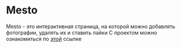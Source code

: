 # Mesto

Mesto - это интерактивная страница, на которой можно добавлять фотографии, удалять их и ставить лайки
С проектом можно ознакомиться по [этой](https://georgymedvedsky.github.io/mesto-project-ff/) ссылке
